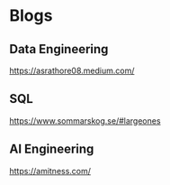 # Blogs

## Data Engineering
https://asrathore08.medium.com/

## SQL 
https://www.sommarskog.se/#largeones

## AI Engineering
https://amitness.com/
